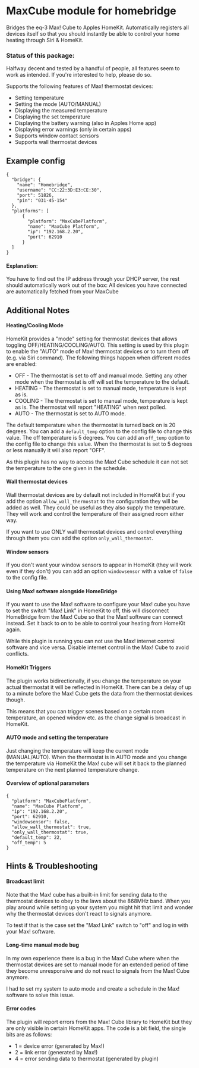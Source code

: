 # MaxCube module for homebridge
Bridges the eq-3 Max! Cube to Apples HomeKit.
Automatically registers all devices itself so that you should instantly be able to control your home heating through Siri & HomeKit.

### Status of this package:
Halfway decent and tested by a handful of people, all features seem to work as intended. If you're interested to help, please do so.

Supports the following features of Max! thermostat devices:
 - Setting temperature
 - Setting the mode (AUTO/MANUAL)
 - Displaying the measured temperature
 - Displaying the set temperature
 - Displaying the battery warning (also in Apples Home app)
 - Displaying error warnings (only in certain apps)
 - Supports window contact sensors
 - Supports wall thermostat devices

## Example config
```
{
  "bridge": {
    "name": "Homebridge",
    "username": "CC:22:3D:E3:CE:30",
    "port": 51826,
    "pin": "031-45-154"
  },
  "platforms": [
      {
        "platform": "MaxCubePlatform",
        "name": "MaxCube Platform",
        "ip": "192.168.2.20",
        "port": 62910
      }
  ]
}
```
#### Explanation:
You have to find out the IP address through your DHCP server, the rest should automatically work out of the box:
All devices you have connected are automatically fetched from your MaxCube

## Additional Notes

#### Heating/Cooling Mode
HomeKit provides a "mode" setting for thermostat devices that allows toggling OFF/HEATING/COOLING/AUTO. This setting is used by this plugin to enable the "AUTO" mode of Max! thermostat devices or to turn them off (e.g. via Siri command). The following things happen when different modes are enabled:

 - OFF - The thermostat is set to off and manual mode. Setting any other mode when the thermostat is off will set the temperature to the default.
 - HEATING - The thermostat is set to manual mode, temperature is kept as is.
 - COOLING - The thermostat is set to manual mode, temperature is kept as is. The thermostat will report "HEATING" when next polled.
 - AUTO - The thermostat is set to AUTO mode.

The default temperature when the thermostat is turned back on is 20 degrees. You can add a `default_temp` option to the config file to change this value. The off temperature is 5 degrees. You can add an `off_temp` option to the config file to change this value. When the thermostat is set to 5 degrees or less manually it will also report "OFF".

As this plugin has no way to access the Max! Cube schedule it can not set the temperature to the one given in the schedule.

#### Wall thermostat devices
Wall thermostat devices are by default not included in HomeKit but if you add the option `allow_wall_thermostat` to the configuration they will be added as well. They could be useful as they also supply the temperature. They will work and control the temperature of their assigned room either way.

If you want to use ONLY wall thermostat devices and control everything through them you can add the option `only_wall_thermostat`.

#### Window sensors
If you don't want your window sensors to appear in HomeKit (they will work even if they don't) you can add an option `windowsensor` with a value of `false` to the config file.

#### Using Max! software alongside HomeBridge
If you want to use the Max! software to configure your Max! cube you have to set the switch "Max! Link" in HomeKit to off, this will disconnect HomeBridge from the Max! Cube so that the Max! software can connect instead. Set it back to on to be able to control your heating from HomeKit again.

While this plugin is running you can not use the Max! internet control software and vice versa. Disable internet control in the Max! Cube to avoid conflicts.

#### HomeKit Triggers
The plugin works bidirectionally, if you change the temperature on your actual thermostat it will be reflected in HomeKit. There can be a delay of up to a minute before the Max! Cube gets the data from the thermostat devices though.

This means that you can trigger scenes based on a certain room temperature, an opened window etc. as the change signal is broadcast in HomeKit.

#### AUTO mode and setting the temperature
Just changing the temperature will keep the current mode (MANUAL/AUTO). When the thermostat is in AUTO mode and you change the temperature via HomeKit the Max! cube will set it back to the planned temperature on the next planned temperature change.

#### Overview of optional parameters
```
{
  "platform": "MaxCubePlatform",
  "name": "MaxCube Platform",
  "ip": "192.168.2.20",
  "port": 62910,
  "windowsensor": false,
  "allow_wall_thermostat": true,
  "only_wall_thermostat": true,
  "default_temp": 22,
  "off_temp": 5
}
```

## Hints & Troubleshooting

#### Broadcast limit
Note that the Max! cube has a built-in limit for sending data to the thermostat devices to obey to the laws about the 868MHz band. When you play around while setting up your system you might hit that limit and wonder why the thermostat devices don't react to signals anymore.

To test if that is the case set the "Max! Link" switch to "off" and log in with your Max! software.

#### Long-time manual mode bug
In my own experience there is a bug in the Max! Cube where when the thermostat devices are set to manual mode for an extended period of time they become unresponsive and do not react to signals from the Max! Cube anymore.

I had to set my system to auto mode and create a schedule in the Max! software to solve this issue.

#### Error codes
The plugin will report errors from the Max! Cube library to HomeKit but they are only visible in certain HomeKit apps. The code is a bit field, the single bits are as follows:
- 1 = device error (generated by Max!)
- 2 = link error (generated by Max!)
- 4 = error sending data to thermostat (generated by plugin)
